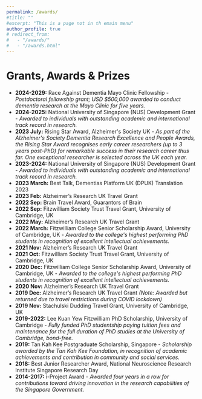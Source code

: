 ```yaml
---
permalink: /awards/
#title: ""
#excerpt: "This is a page not in th emain menu"
author_profile: true
# redirect_from: 
#   - "/awards/"
#   - "/awards.html"
---
```



Grants, Awards & Prizes
======
* **2024-2029:** Race Against Dementia Mayo Clinic Fellowship - _Postdoctoral fellowship grant; USD $500,000 awarded to conduct dementia research at the Mayo Clinic for five years._
* **2024-2025:** National University of Singapore (NUS) Development Grant - _Awarded to individuals with outstanding academic and international track record in research._
* **2023 July:** Rising Star Award, Alzheimer's Society UK - _As part of the Alzheimer's Society Dementia Research Excellence and People Awards, the Rising Star Award recognises early career researchers (up to 3 years post-PhD) for remarkable success in their research career thus far. One exceptional researcher is selected across the UK each year._
* **2023-2024:** National University of Singapore (NUS) Development Grant - _Awarded to individuals with outstanding academic and international track record in research._
* **2023 March:** Best Talk, Dementias Platform UK (DPUK) Translation 2023
* **2023 Feb:** Alzheimer’s Research UK Travel Grant
* **2022 Sep:** Brain Travel Award, Guarantors of Brain
* **2022 Sep:** Fitzwilliam Society Trust Travel Grant, University of Cambridge, UK
* **2022 May:** Alzheimer’s Research UK Travel Grant 
* **2022 March:** Fitzwilliam College Senior Scholarship Award, University of Cambridge, UK - _Awarded to the college's highest performing PhD students in recognition of excellent intellectual achievements._
* **2021 Nov:** Alzheimer’s Research UK Travel Grant
* **2021 Oct:** Fitzwilliam Society Trust Travel Grant, University of Cambridge, UK
* **2020 Dec:** Fitzwilliam College Senior Scholarship Award, University of Cambridge, UK - _Awarded to the college's highest performing PhD students in recognition of excellent intellectual achievements._
* **2020 Nov:** Alzheimer’s Research UK Travel Grant
* **2019 Dec:** Alzheimer’s Research UK Travel Grant _(Note: Awarded but returned due to travel restrictions during COVID lockdown)_
* **2019 Nov:** Stachulski Dudding Travel Grant, University of Cambridge, UK
* **2019-2022:** Lee Kuan Yew Fitzwilliam PhD Scholarship, University of Cambridge - _Fully funded PhD studentship paying tuition fees and maintenance for the full duration of PhD studies at the University of Cambridge, bond-free._
* **2019:** Tan Kah Kee Postgraduate Scholarship, Singapore - _Scholarship awarded by the Tan Kah Kee Foundation, in recognition of academic achievements and contribution in community and social services._
* **2018:** Best Junior Researcher Award, National Neuroscience Research Institute Singapore Research Day
* **2014-2017:** i-Project Award - _Awarded four years in a row for contributions toward driving innovation in the research capabilities of the Singapore Government._




